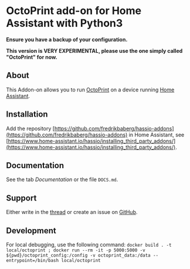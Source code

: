 # OctoPrint add-on for Home Assistant with Python3

**Ensure you have a backup of your configuration.**

**This version is VERY EXPERIMENTAL, please use the one simply called "OctoPrint" for now.**

## About

This Addon-on allows you to run [OctoPrint](https://octoprint.org) on a device running [Home Assistant](https://home-assistant.io/).

## Installation

Add the repository [https://github.com/fredrikbaberg/hassio-addons](https://github.com/fredrikbaberg/hassio-addons) in Home Assistant, see [https://www.home-assistant.io/hassio/installing_third_party_addons/](https://www.home-assistant.io/hassio/installing_third_party_addons/).

## Documentation

See the tab _Documentation_ or the file `DOCS.md`.

## Support

Either write in the [thread](https://community.home-assistant.io/t/repository-octoprint-wip/22883) or create an issue on [GitHub](https://github.com/fredrikbaberg/hassio-addons).

## Development

For local debugging, use the following command: `docker build . -t local/octoprint ; docker run --rm -it -p 5000:5000 -v ${pwd}/octoprint_config:/config -v octoprint_data:/data --entrypoint=/bin/bash local/octoprint`
